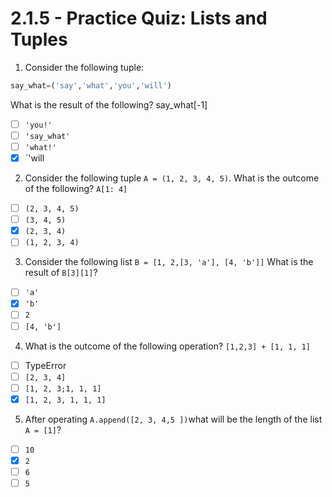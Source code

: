 # 2.1.5 - Practice Quiz: Lists and Tuples

1. Consider the following tuple:

```python
say_what=('say','what','you','will')
```
What is the result of the following? say_what[-1]

- [ ] `'you!'`
- [ ] `'say_what'`
- [ ] `'what!'`
- [x] `'will

2. Consider the following tuple `A = (1, 2, 3, 4, 5)`. What is the outcome of the following? `A[1: 4]`

- [ ] `(2, 3, 4, 5)`
- [ ] `(3, 4, 5)`
- [x] `(2, 3, 4)`
- [ ] `(1, 2, 3, 4)`

3. Consider the following list `B = [1, 2,[3, 'a'], [4, 'b']]`
What is the result of `B[3][1]`?

- [ ] `'a'`
- [x] `'b'`
- [ ] `2`
- [ ] `[4, 'b']`

4. What is the outcome of the following operation?
`[1,2,3] + [1, 1, 1]`
- [ ] TypeError
- [ ] `[2, 3, 4]`
- [ ] `[1, 2, 3;1, 1, 1]`
- [x] `[1, 2, 3, 1, 1, 1]`

5. After operating `A.append([2, 3, 4,5 ])`what will be the length of the list `A = [1]`?
- [ ] `10`
- [x] `2`
- [ ] `6`
- [ ] `5`
